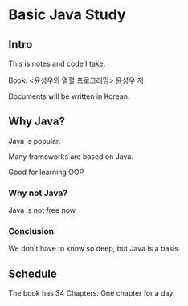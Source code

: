 # Basic Java Study
## Intro

This is notes and code I take.

Book: <윤성우의 열혈 프로그래밍> 윤성우 저

Documents will be written in Korean.

## Why Java?

Java is popular.

Many frameworks are based on Java.

Good for learning OOP

### Why not Java?

Java is not free now.

### Conclusion

We don't have to know so deep, but Java is a basis.

## Schedule

The book has 34 Chapters: One chapter for a day

